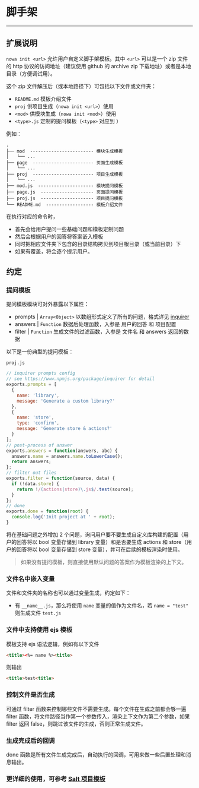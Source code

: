 # 脚手架

---

## 扩展说明

`nowa init <url>` 允许用户自定义脚手架模板。其中 `<url>` 可以是一个 zip 文件的 http 协议的访问地址（建议使用 github 的 archive zip 下载地址）或者是本地目录（方便调试用）。

这个 zip 文件解压后（或本地路径下）可包括以下文件或文件夹：

- `README.md` 模板介绍文件
- `proj` 供项目生成（`nowa init <url>`）使用
- `<mod>` 供模块生成（`nowa init <mod>`）使用
- `<type>.js` 定制的提问模板（`<type>` 对应到 <mod>）

例如：
```
.
├── mod  ------------------------ 模块生成模板
│   └── ...
├── page  ----------------------- 页面生成模板
│   └── ...
├── proj  ----------------------- 项目生成模板
│   └── ...
├── mod.js  --------------------- 模块提问模板
├── page.js  -------------------- 页面提问模板
├── proj.js  -------------------- 项目提问模板
└── README.md  ------------------ 模板介绍文件
```

在执行对应的命令时，
- 首先会给用户提问一些基础问题和模板定制问题
- 然后会根据用户的回答将答案嵌入模板
- 同时把相应文件夹下包含的目录结构拷贝到项目根目录（或当前目录）下
- 如果有覆盖，将会逐个提示用户。

## 约定

### 提问模板

提问模板模块可对外暴露以下属性：

- prompts | `Array<Object>`
  以数组形式定义了所有的问题，格式详见 [inquirer](https://www.npmjs.org/package/inquirer)
- answers | `Function`
  数据后处理函数，入参是 用户的回答 和 项目配置
- filter | `Function`
  生成文件的过滤函数，入参是 文件名 和 answers 返回的数据

以下是一份典型的提问模板：

`proj.js`
```js
// inquirer prompts config
// see https://www.npmjs.org/package/inquirer for detail
exports.prompts = [
  {
    name: 'library',
    message: 'Generate a custom library?'
  },
  {
    name: 'store',
    type: 'confirm',
    message: 'Generate store & actions?'
  }
];
// post-process of answer
exports.answers = function(answers, abc) {
  answers.name = answers.name.toLowerCase();
  return answers;
};
// filter out files
exports.filter = function(source, data) {
  if (!data.store) {
    return !/(actions|store)\.js$/.test(source);
  }
};
// done
exports.done = function(root) {
  console.log('Init project at ' + root);
}
```

将在基础问题之外增加 2 个问题，询问用户要不要生成自定义库构建的配置（用户的回答将以 bool 变量存储到 library 变量）和是否要生成 actions 和 store（用户的回答将以 bool 变量存储到 store 变量），并可在后续的模板渲染时使用。

> 如果没有提问模板，则直接使用默认问题的答案作为模板渲染的上下文。

### 文件名中嵌入变量

文件和文件夹的名称也可以通过变量生成，约定如下：

- 有 `__name__.js`，那么将使用 `name` 变量的值作为文件名，若 `name = "test"` 则生成文件 `test.js`

### 文件中支持使用 ejs 模板

模板支持 ejs 语法逻辑，例如有以下文件

```html
<title><%= name %><title>
```

则输出

```html
<title>test<title>
```

### 控制文件是否生成

可通过 filter 函数来控制哪些文件不需要生成。每个文件在生成之前都会够一遍 filter 函数，将文件路径当作第一个参数传入，渲染上下文作为第二个参数，如果 filter 返回 false，则跳过该文件的生成，否则正常生成文件。

### 生成完成后的回调

done 函数是所有文件生成完成后，自动执行的回调，可用来做一些后置处理和消息输出。

### 更详细的使用，可参考 [Salt 项目模板](https://github.com/nowa-webpack/template-salt)
